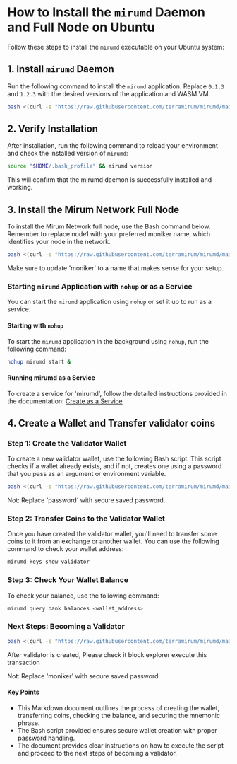 # How to Install the `mirumd` Daemon and Full Node on Ubuntu

Follow these steps to install the `mirumd` executable on your Ubuntu system:

## 1. Install `mirumd` Daemon

Run the following command to install the `mirumd` application. Replace `0.1.3` and `1.2.3` with the desired versions of the application and WASM VM.

```bash
bash <(curl -s "https://raw.githubusercontent.com/terramirum/mirumd/main/scripts/install_mirumd.sh") 0.1.3 1.2.3
```

## 2. Verify Installation

After installation, run the following command to reload your environment and check the installed version of `mirumd`:

```bash
source "$HOME/.bash_profile" && mirumd version
```

This will confirm that the mirumd daemon is successfully installed and working.

## 3. Install the Mirum Network Full Node

To install the Mirum Network full node, use the Bash command below. Remember to replace node1 with your preferred moniker name, which identifies your node in the network.

```bash
bash <(curl -s "https://raw.githubusercontent.com/terramirum/mirumd/main/scripts/install_full_node_mainnet.sh") moniker
```

Make sure to update 'moniker' to a name that makes sense for your setup.
### Starting `mirumd` Application with `nohup` or as a Service

You can start the `mirumd` application using `nohup` or set it up to run as a service.

#### Starting with `nohup`

To start the `mirumd` application in the background using `nohup`, run the following command:

```bash
nohup mirumd start &
```
#### Running mirumd as a Service

To create a service for 'mirumd', follow the detailed instructions provided in the documentation: [Create as a Service](https://github.com/terramirum/mirumd/blob/main/docs/guide/create-as-a-service.md)


## 4. Create a Wallet and Transfer validator coins

### Step 1: Create the Validator Wallet

To create a new validator wallet, use the following Bash script. This script checks if a wallet already exists, and if not, creates one using a password that you pass as an argument or environment variable.

```bash
bash <(curl -s "https://raw.githubusercontent.com/terramirum/mirumd/main/scripts/create_wallet.sh") password
```

Not: Replace 'password' with secure saved password.

### Step 2: Transfer Coins to the Validator Wallet

Once you have created the validator wallet, you'll need to transfer some coins to it from an exchange or another wallet. You can use the following command to check your wallet address:

```bash
mirumd keys show validator
```

### Step 3: Check Your Wallet Balance

To check your balance, use the following command:

```bash
mirumd query bank balances <wallet_address>
```

### Next Steps: Becoming a Validator

```bash
bash <(curl -s "https://raw.githubusercontent.com/terramirum/mirumd/main/scripts/create_validator.sh") moniker
```

After validator is created, Please check it block explorer execute this transaction

Not: Replace 'moniker' with secure saved password.

#### Key Points

- This Markdown document outlines the process of creating the wallet, transferring coins, checking the balance, and securing the mnemonic phrase.
- The Bash script provided ensures secure wallet creation with proper password handling.
- The document provides clear instructions on how to execute the script and proceed to the next steps of becoming a validator.
